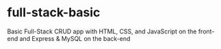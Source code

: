 # full-stack-basic
Basic Full-Stack CRUD app with HTML, CSS, and JavaScript on the front-end and Express &amp; MySQL on the back-end

